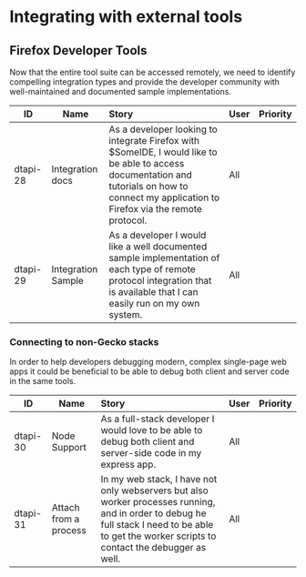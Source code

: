 # Integrating with external tools

## Firefox Developer Tools

Now that the entire tool suite can be accessed remotely, we need to identify compelling integration types and provide the developer community with well-maintained and documented sample implementations.

ID|Name|Story|User|Priority
--- | --- | :--- | --- | ---
dtapi-28|Integration docs|As a developer looking to integrate Firefox with $SomeIDE, I would like to be able to access documentation and tutorials on how to connect my application to Firefox via the remote protocol.|All
dtapi-29|Integration Sample|As a developer I would like a well documented sample implementation of each type of remote protocol integration that is available that I can easily run on my own system.|All

### Connecting to non-Gecko stacks

In order to help developers debugging modern, complex single-page web apps it could be beneficial to be able to  debug both client and server code in the same tools.

ID|Name|Story|User|Priority
--- | --- | :--- | --- | ---
dtapi-30|Node Support|As a full-stack developer I would love to be able to debug both client and server-side code in my express app.|All
dtapi-31|Attach from a process|In my web stack, I have not only webservers but also worker processes running, and in order to debug he full stack I need to be able to get the worker scripts to contact the debugger as well.|All
